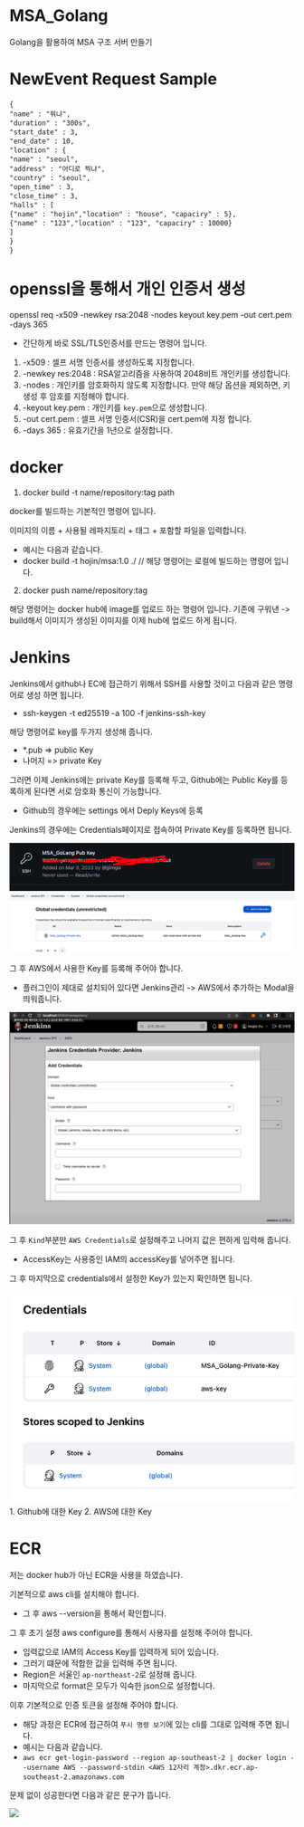 # MSA_Golang

Golang을 활용하여 MSA 구조 서버 만들기

# NewEvent Request Sample

```
{
"name" : "뭐냐",
"duration" : "300s",
"start_date" : 3,
"end_date" : 10,
"location" : {
"name" : "seoul",
"address" : "어디로 찍냐",
"country" : "seoul",
"open_time" : 3,
"close_time" : 3,
"halls" : [
{"name" : "hojin","location" : "house", "capaciry" : 5},
{"name" : "123","location" : "123", "capaciry" : 10000}
]
}
}

```

# openssl을 통해서 개인 인증서 생성

openssl req -x509 -newkey rsa:2048 -nodes keyout key.pem -out cert.pem -days 365

- 간단하게 바로 SSL/TLS인증서를 만드는 명령어 입니다.

1. -x509 : 셀프 서명 인증서를 생성하도록 지정합니다.
2. -newkey res:2048 : RSA알고리즘을 사용하여 2048비트 개인키를 생성합니다.
3. -nodes : 개인키를 암호화하지 않도록 지정합니다. 만약 해당 옵션을 제외하면, 키 생성 후 암호를 지정해야 합니다.
4. -keyout key.pem : 개인키를 `key.pem`으로 생성합니다.
5. -out cert.pem : 셀프 서명 인증서(CSR)을 cert.pem에 지정 합니다.
6. -days 365 : 유효기간을 1년으로 설정합니다.

# docker

1. docker build -t name/repository:tag path

docker를 빌드하는 기본적인 명령어 입니다.

이미지의 이름 + 사용될 레파지토리 + 태그 + 포함할 파일을 입력합니다.

- 예시는 다음과 같습니다.
- docker build -t hojin/msa:1.0 ./
  // 해당 명령어는 로컬에 빌드하는 명령어 입니다.

2. docker push name/repository:tag

해당 명령어는 docker hub에 image를 업로드 하는 명령어 입니다.
기존에 구워낸 -> build해서 이미지가 생성된 이미지를 이제 hub에 업로드 하게 됩니다.

# Jenkins

Jenkins에서 github나 EC에 접근하기 위해서 SSH를 사용할 것이고 다음과 같은 명령어로 생성 하면 됩니다.

- ssh-keygen -t ed25519 -a 100 -f jenkins-ssh-key

해당 명령어로 key를 두가지 생성해 줍니다.

- \*.pub => public Key
- 나머지 => private Key

그러면 이제 Jenkins에는 private Key를 등록해 두고, Github에는 Public Key를 등록하게 된다면 서로 암호화 통신이 가능합니다.

- Github의 경우에는 settings 에서 Deply Keys에 등록

Jenkins의 경우에는 Credentials페이지로 접속하여 Private Key를 등록하면 됩니다.

<img src="./img/github PubKey.png">
<img src="./img/Jenkins PrivateKey.png">

그 후 AWS에서 사용한 Key를 등록해 주어야 합니다.

- 플러그인이 제대로 설치되어 있다면 Jenkins관리 -> AWS에서 추가하는 Modal을 띄워줍니다.

<img src="./img/Jenkins_Key_deploy.png">

그 후 `Kind`부분만 `AWS Credentials`로 설정해주고 나머지 값은 편하게 입력해 줍니다.

- AccessKey는 사용중인 IAM의 accessKey를 넣어주면 됩니다.

그 후 마지막으로 credentials에서 설정한 Key가 있는지 확인하면 됩니다.

<img src="./img/Jenkins_Key_end.png">
1. Github에 대한 Key
2. AWS에 대한 Key

# ECR

저는 docker hub가 아닌 ECR을 사용을 하였습니다.

기본적으로 aws cli를 설치해야 합니다.

- 그 후 aws --version을 통해서 확인합니다.

그 후 초기 설정 aws configure를 통해서 사용자를 설정해 주어야 합니다.

- 입력값으로 IAM의 Access Key를 입력하게 되어 있습니다.
- 그러기 떄문에 적합한 값을 입력해 주면 됩니다.
- Region은 서울인 `ap-northeast-2`로 설정해 줍니다.
- 마지막으로 format은 모두가 익숙한 json으로 설정합니다.

이후 기본적으로 인증 토큰을 설정해 주어야 합니다.

- 해당 과정은 ECR에 접근하여 `푸시 명령 보기`에 있는 cli를 그대로 입력해 주면 됩니다.
- 예시는 다음과 같습니다.
- `aws ecr get-login-password --region ap-southeast-2 | docker login --username AWS --password-stdin <AWS 12자리 계정>.dkr.ecr.ap-southeast-2.amazonaws.com`

문제 없이 성공한다면 다음과 같은 문구가 뜹니다.

<img src="./img/ecr_success.pgn">
